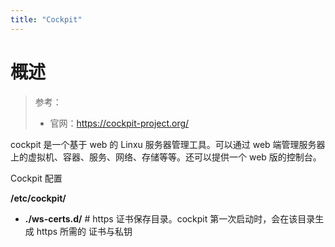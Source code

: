 ```yaml
---
title: "Cockpit"
---
```



# 概述

> 参考：
> - 官网：<https://cockpit-project.org/>

cockpit 是一个基于 web 的 Linxu 服务器管理工具。可以通过 web 端管理服务器上的虚拟机、容器、服务、网络、存储等等。还可以提供一个 web 版的控制台。

Cockpit 配置

**/etc/cockpit/**

- **./ws-certs.d/** # https 证书保存目录。cockpit 第一次启动时，会在该目录生成 https 所需的 证书与私钥